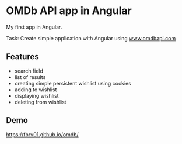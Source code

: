 
# OMDb API app in Angular

 My first app in Angular.

 Task:
 Create simple application with Angular using www.omdbapi.com

## Features

- search field
- list of results
- creating simple persistent wishlist using cookies
- adding to wishlist
- displaying wishlist
- deleting from wishlist


## Demo

https://fbrv01.github.io/omdb/

